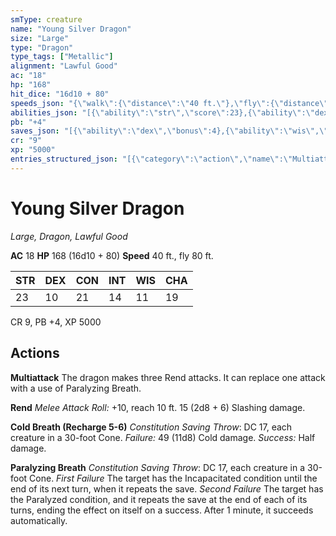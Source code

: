 ```yaml
---
smType: creature
name: "Young Silver Dragon"
size: "Large"
type: "Dragon"
type_tags: ["Metallic"]
alignment: "Lawful Good"
ac: "18"
hp: "168"
hit_dice: "16d10 + 80"
speeds_json: "{\"walk\":{\"distance\":\"40 ft.\"},\"fly\":{\"distance\":\"80 ft.\"}}"
abilities_json: "[{\"ability\":\"str\",\"score\":23},{\"ability\":\"dex\",\"score\":10},{\"ability\":\"con\",\"score\":21},{\"ability\":\"int\",\"score\":14},{\"ability\":\"wis\",\"score\":11},{\"ability\":\"cha\",\"score\":19}]"
pb: "+4"
saves_json: "[{\"ability\":\"dex\",\"bonus\":4},{\"ability\":\"wis\",\"bonus\":4}]"
cr: "9"
xp: "5000"
entries_structured_json: "[{\"category\":\"action\",\"name\":\"Multiattack\",\"text\":\"The dragon makes three Rend attacks. It can replace one attack with a use of Paralyzing Breath.\"},{\"category\":\"action\",\"name\":\"Rend\",\"text\":\"*Melee Attack Roll:* +10, reach 10 ft. 15 (2d8 + 6) Slashing damage.\"},{\"category\":\"action\",\"name\":\"Cold Breath (Recharge 5-6)\",\"text\":\"*Constitution Saving Throw*: DC 17, each creature in a 30-foot Cone. *Failure:*  49 (11d8) Cold damage. *Success:*  Half damage.\"},{\"category\":\"action\",\"name\":\"Paralyzing Breath\",\"text\":\"*Constitution Saving Throw*: DC 17, each creature in a 30-foot Cone. *First Failure* The target has the Incapacitated condition until the end of its next turn, when it repeats the save. *Second Failure* The target has the Paralyzed condition, and it repeats the save at the end of each of its turns, ending the effect on itself on a success. After 1 minute, it succeeds automatically.\"}]"
---
```


# Young Silver Dragon
*Large, Dragon, Lawful Good*

**AC** 18
**HP** 168 (16d10 + 80)
**Speed** 40 ft., fly 80 ft.

| STR | DEX | CON | INT | WIS | CHA |
| --- | --- | --- | --- | --- | --- |
| 23 | 10 | 21 | 14 | 11 | 19 |

CR 9, PB +4, XP 5000

## Actions

**Multiattack**
The dragon makes three Rend attacks. It can replace one attack with a use of Paralyzing Breath.

**Rend**
*Melee Attack Roll:* +10, reach 10 ft. 15 (2d8 + 6) Slashing damage.

**Cold Breath (Recharge 5-6)**
*Constitution Saving Throw*: DC 17, each creature in a 30-foot Cone. *Failure:*  49 (11d8) Cold damage. *Success:*  Half damage.

**Paralyzing Breath**
*Constitution Saving Throw*: DC 17, each creature in a 30-foot Cone. *First Failure* The target has the Incapacitated condition until the end of its next turn, when it repeats the save. *Second Failure* The target has the Paralyzed condition, and it repeats the save at the end of each of its turns, ending the effect on itself on a success. After 1 minute, it succeeds automatically.
